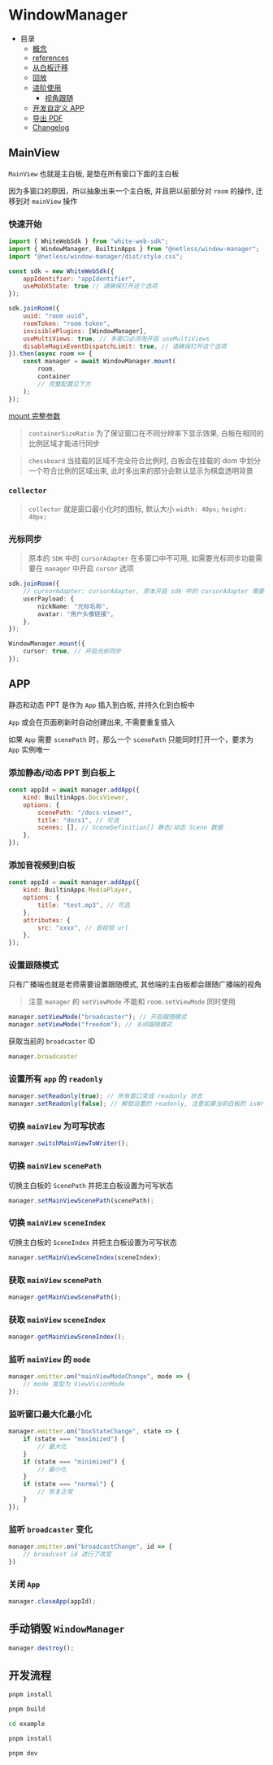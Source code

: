 # WindowManager

- 目录
  - [概念](docs/concept.md)
  - [references](docs/api.md)
  - [从白板迁移](docs/migrate.md)
  - [回放](docs/replay.md)
  - [进阶使用](docs/advanced.md)
    - [视角跟随](docs/advanced.md#view-mode)
  - [开发自定义 APP](docs/develop-app.md)
  - [导出 PDF](docs/export-pdf.md)
  - [Changelog](./CHANGELOG.md)
## MainView

`MainView` 也就是主白板, 是垫在所有窗口下面的主白板

因为多窗口的原因，所以抽象出来一个主白板, 并且把以前部分对 `room` 的操作, 迁移到对 `mainView` 操作

### 快速开始

```javascript
import { WhiteWebSdk } from "white-web-sdk";
import { WindowManager, BuiltinApps } from "@netless/window-manager";
import "@netless/window-manager/dist/style.css";

const sdk = new WhiteWebSdk({
    appIdentifier: "appIdentifier",
    useMobXState: true // 请确保打开这个选项
});

sdk.joinRoom({
    uuid: "room uuid",
    roomToken: "room token",
    invisiblePlugins: [WindowManager],
    useMultiViews: true, // 多窗口必须用开启 useMultiViews
    disableMagixEventDispatchLimit: true, // 请确保打开这个选项
}).then(async room => {
    const manager = await WindowManager.mount(
        room,
        container
        // 完整配置见下方
    );
});
```

[mount 完整参数](docs/api.md#mount)


> `containerSizeRatio` 为了保证窗口在不同分辨率下显示效果, 白板在相同的比例区域才能进行同步

> `chessboard` 当挂载的区域不完全符合比例时, 白板会在挂载的 dom 中划分一个符合比例的区域出来, 此时多出来的部分会默认显示为棋盘透明背景

### `collector`

> `collector` 就是窗口最小化时的图标, 默认大小 `width: 40px;` `height: 40px;`


### 光标同步

> 原本的 `SDK` 中的 `cursorAdapter` 在多窗口中不可用, 如需要光标同步功能需要在 `manager` 中开启 `cursor` 选项

```typescript
sdk.joinRoom({
    // cursorAdapter: cursorAdapter, 原本开启 sdk 中的 cursorAdapter 需要关闭
    userPayload: {
        nickName: "光标名称",
        avatar: "用户头像链接",
    },
});

WindowManager.mount({
    cursor: true, // 开启光标同步
});
```

## APP

静态和动态 PPT 是作为 `App` 插入到白板, 并持久化到白板中

`App` 或会在页面刷新时自动创建出来, 不需要重复插入

如果 `App` 需要 `scenePath` 时，那么一个 `scenePath` 只能同时打开一个，要求为 `App` 实例唯一

### 添加静态/动态 PPT 到白板上

```javascript
const appId = await manager.addApp({
    kind: BuiltinApps.DocsViewer,
    options: {
        scenePath: "/docs-viewer",
        title: "docs1", // 可选
        scenes: [], // SceneDefinition[] 静态/动态 Scene 数据
    },
});
```

### 添加音视频到白板

```javascript
const appId = await manager.addApp({
    kind: BuiltinApps.MediaPlayer,
    options: {
        title: "test.mp3", // 可选
    },
    attributes: {
        src: "xxxx", // 音视频 url
    },
});
```

### 设置跟随模式

只有广播端也就是老师需要设置跟随模式, 其他端的主白板都会跟随广播端的视角

> 注意 `manager` 的 `setViewMode` 不能和 `room.setViewMode` 同时使用

```javascript
manager.setViewMode("broadcaster"); // 开启跟随模式
manager.setViewMode("freedom"); // 关闭跟随模式
```

获取当前的 `broadcaster` ID
```javascript
manager.broadcaster
```

### 设置所有 `app` 的 `readonly`

```javascript
manager.setReadonly(true); // 所有窗口变成 readonly 状态
manager.setReadonly(false); // 解锁设置的 readonly, 注意如果当前白板的 isWritable 为 false 以白板的状态为最高优先级
```

### 切换 `mainView` 为可写状态

```javascript
manager.switchMainViewToWriter();
```

### 切换 `mainView` `scenePath`

切换主白板的 `ScenePath` 并把主白板设置为可写状态

```javascript
manager.setMainViewScenePath(scenePath);
```

### 切换 `mainView` `sceneIndex`

切换主白板的 `SceneIndex` 并把主白板设置为可写状态

```javascript
manager.setMainViewSceneIndex(sceneIndex);
```

### 获取 `mainView` `scenePath`

```javascript
manager.getMainViewScenePath();
```

### 获取 `mainView` `sceneIndex`

```javascript
manager.getMainViewSceneIndex();
```

### 监听 `mainView` 的 `mode`

```javascript
manager.emitter.on("mainViewModeChange", mode => {
    // mode 类型为 ViewVisionMode
});
```

### 监听窗口最大化最小化

```javascript
manager.emitter.on("boxStateChange", state => {
    if (state === "maximized") {
        // 最大化
    }
    if (state === "minimized") {
        // 最小化
    }
    if (state === "normal") {
        // 恢复正常
    }
});
```

### 监听 `broadcaster` 变化
```javascript
manager.emitter.on("broadcastChange", id => {
    // broadcast id 进行了改变
})

```

### 关闭 `App`

```javascript
manager.closeApp(appId);
```

## 手动销毁 `WindowManager`

```javascript
manager.destroy();
```

## 开发流程

```bash
pnpm install

pnpm build

cd example

pnpm install

pnpm dev
```
